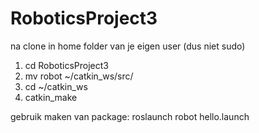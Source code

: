 # RoboticsProject3

na clone in home folder van je eigen user (dus niet sudo)
1. cd RoboticsProject3
2. mv robot ~/catkin_ws/src/
3. cd ~/catkin_ws
4. catkin_make


gebruik maken van package:
 roslaunch robot hello.launch
